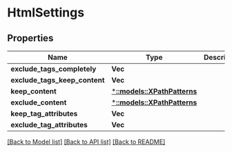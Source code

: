# HtmlSettings

## Properties
Name | Type | Description | Notes
------------ | ------------- | ------------- | -------------
**exclude_tags_completely** | **Vec<String>** |  | [optional] 
**exclude_tags_keep_content** | **Vec<String>** |  | [optional] 
**keep_content** | [***::models::XPathPatterns**](XPathPatterns.md) |  | [optional] 
**exclude_content** | [***::models::XPathPatterns**](XPathPatterns.md) |  | [optional] 
**keep_tag_attributes** | **Vec<String>** |  | [optional] 
**exclude_tag_attributes** | **Vec<String>** |  | [optional] 

[[Back to Model list]](../README.md#documentation-for-models) [[Back to API list]](../README.md#documentation-for-api-endpoints) [[Back to README]](../README.md)


